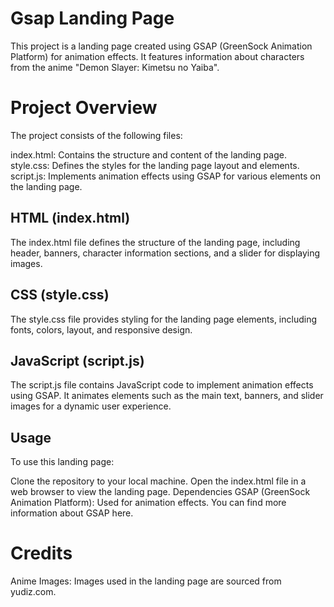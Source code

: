 # Gsap Landing Page
This project is a landing page created using GSAP (GreenSock Animation Platform) for animation effects. It features information about characters from the anime "Demon Slayer: Kimetsu no Yaiba".

# Project Overview
The project consists of the following files:

index.html: Contains the structure and content of the landing page.
style.css: Defines the styles for the landing page layout and elements.
script.js: Implements animation effects using GSAP for various elements on the landing page.
## HTML (index.html)
The index.html file defines the structure of the landing page, including header, banners, character information sections, and a slider for displaying images.

## CSS (style.css)
The style.css file provides styling for the landing page elements, including fonts, colors, layout, and responsive design.

## JavaScript (script.js)
The script.js file contains JavaScript code to implement animation effects using GSAP. It animates elements such as the main text, banners, and slider images for a dynamic user experience.

## Usage
To use this landing page:

Clone the repository to your local machine.
Open the index.html file in a web browser to view the landing page.
Dependencies
GSAP (GreenSock Animation Platform): Used for animation effects. You can find more information about GSAP here.
# Credits
Anime Images: Images used in the landing page are sourced from yudiz.com.
